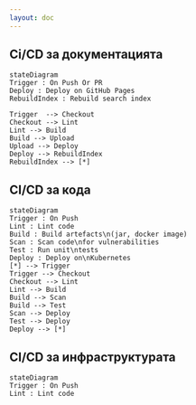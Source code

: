 ```yaml
---
layout: doc
---
```


## Ci/CD за документацията

```mermaid
stateDiagram
Trigger : On Push Or PR
Deploy : Deploy on GitHub Pages
RebuildIndex : Rebuild search index

Trigger  --> Checkout
Checkout --> Lint
Lint --> Build
Build --> Upload
Upload --> Deploy
Deploy --> RebuildIndex
RebuildIndex --> [*]
```

## CI/CD за кода

```mermaid
stateDiagram
Trigger : On Push
Lint : Lint code
Build : Build artefacts\n(jar, docker image)
Scan : Scan code\nfor vulnerabilities
Test : Run unit\ntests
Deploy : Deploy on\nKubernetes
[*] --> Trigger
Trigger --> Checkout
Checkout --> Lint
Lint --> Build
Build --> Scan
Build --> Test
Scan --> Deploy
Test --> Deploy
Deploy --> [*]
```

## CI/CD за инфраструктурата

```mermaid
stateDiagram
Trigger : On Push
Lint : Lint code

